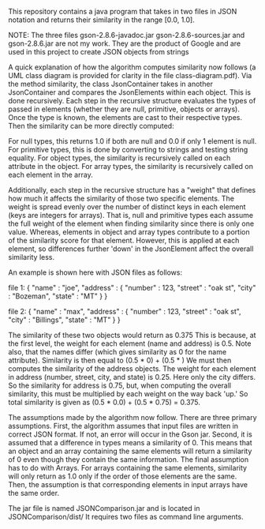 This repository contains a java program that takes in two files in JSON notation and returns their similarity in the range [0.0, 1.0].

NOTE: The three files gson-2.8.6-javadoc.jar gson-2.8.6-sources.jar and gson-2.8.6.jar are not my work.
They are the product of Google and are used in this project to create JSON objects from strings

A quick explanation of how the algorithm computes similarity now follows (a UML class diagram is provided for clarity in the file class-diagram.pdf).
Via the method similarity, the class JsonContainer takes in another JsonContainer and compares the JsonElements within each object.
This is done recursively. Each step in the recursive structure evaluates the types of passed in elements (whether they are null, primitive, objects or arrays).
Once the type is known, the elements are cast to their respective types. Then the similarity can be more directly computed:

For null types, this returns 1.0 if both are null and 0.0 if only 1 element is null.
For primitive types, this is done by converting to strings and testing string equality.
For object types, the similarity is recursively called on each attribute in the object.
For array types, the similarity is recursively called on each element in the array.

Additionally, each step in the recursive structure has a "weight" that defines how much it affects the similarity of those two
specific elements. The weight is spread evenly over the number of distinct keys in each element (keys are integers for arrays).
That is, null and primitive types each assume the full weight of the element when finding similarity since there is only one value.
Whereas, elements in object and array types contribute to a portion of the similarity score for that element.
However, this is applied at each element, so differences further 'down' in the JsonElement affect the overall similarity less.

An example is shown here with JSON files as follows:

file 1:
{
  "name" : "joe",
  "address" : {
    "number" : 123,
    "street" : "oak st",
    "city" : "Bozeman",
    "state" : "MT"
  }
}

file 2:
{
  "name" : "max",
  "address" : {
    "number" : 123,
    "street" : "oak st",
    "city" : "Billings",
    "state" : "MT"
  }
}

The similarity of these two objects would return as 0.375
This is because, at the first level, the weight for each element (name and address) is 0.5.
Note also, that the names differ (which gives similarity as 0 for the name attribute).
Similarity is then equal to (0.5 * 0) + (0.5 * <similarity of the address objects>)
We must then computes the similarity of the address objects.
The weight for each element in address (number, street, city, and state) is 0.25. Here only the city differs.
So the similarity for address is 0.75, but, when computing the overall similarity, this must be multiplied
by each weight on the way back 'up.'
So total similarity is given as (0.5 * 0.0) + (0.5 * 0.75) = 0.375.

The assumptions made by the algorithm now follow.
There are three primary assumptions.
First, the algorithm assumes that input files are written in correct JSON format. If not, an error will occur in
the Gson jar.
Second, it is assumed that a difference in types means a similarity of 0. This means that an object and an array containing the
same elements will return a similarity of 0 even though they contain the same information.
The final assumption has to do with Arrays. For arrays containing the same elements, similarity will only return as 1.0 only if the order of
those elements are the same. Then, the assumption is that corresponding elements in input arrays have the same order.

The jar file is named JSONComparison.jar and is located in JSONComparison/dist/
It requires two files as command line arguments.
